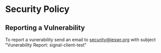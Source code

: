 # Security Policy

## Reporting a Vulnerability

To report a vunerability send an email to [security@jeswr.org](security@jeswr.org) with subject "Vunerability Report: signal-client-test"
